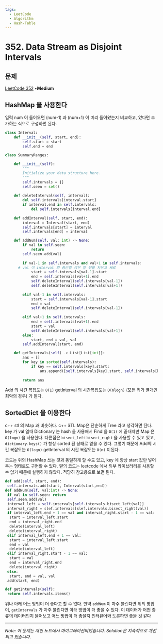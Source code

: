 ```yaml
---
tags:
  - LeetCode
  - Algorithm
  - Hash-Table
---
```


# 352. Data Stream as Disjoint Intervals

## 문제

[LeetCode 352](https://leetcode.com/problems/data-stream-as-disjoint-intervals/) •**Medium**

## HashMap 을 사용한다

입력 num 이 들어오면 (num-1) 과 (num+1) 이 미리 들어왔는지 비교하고, 있다면 추가하는 식으로 구성하면 된다.

```python
class Interval:
    def __init__(self, start, end):
        self.start = start
        self.end = end
        
class SummaryRanges:

    def __init__(self):
        """
        Initialize your data structure here.
        """
        self.intervals = {}
        self.seen = set()
    
    def deleteInterval(self, interval):
        del self.intervals[interval.start]
        if interval.end in self.intervals:
            del self.intervals[interval.end]
    
    def addInterval(self, start, end):
        interval = Interval(start, end)
        self.intervals[start] = interval
        self.intervals[end] = interval

    def addNum(self, val: int) -> None:
        if val in self.seen:
            return
        self.seen.add(val)
        
        if val-1 in self.intervals and val+1 in self.intervals:
      # val 이 interval 의 중간일 경우 앞 뒤를 지우고 새로
            start = self.intervals[val-1].start
            end = self.intervals[val+1].end
            self.deleteInterval(self.intervals[val-1])
            self.deleteInterval(self.intervals[val+1])
            
        elif val-1 in self.intervals:
            start = self.intervals[val-1].start
            end = val
            self.deleteInterval(self.intervals[val-1])
            
        elif val+1 in self.intervals:
            end = self.intervals[val+1].end
            start = val
            self.deleteInterval(self.intervals[val+1])
        else:
            start, end = val, val
        self.addInterval(start, end)

    def getIntervals(self) -> List[List[int]]:
        ans = []
        for key in sorted(self.intervals):
            if key == self.intervals[key].start:
                ans.append([self.intervals[key].start, self.intervals[key].end])
            
        return ans
```

Add 의 시간 복잡도는 `O(1)` getInterval 의 시간복잡도는 `O(nlogn)` (모든 키가 별개인 최악의 경우) 가 된다.

## SortedDict 을 이용한다

c++ stl 의 Map 과 비슷하다. c++ STL Map은 단순하게 Tree 라고 생각하면 된다. key 가 val 일때 Dictionary 는 hash 을 사용해서 Find 을 `O(1)` 에 끝내지만 Map 은 `O(logn)` 을 사용한다. 다른점은 `bisect_left` `bisect_right` 을 사용할 수 있고 있고, `dictionary.keys()` 가 항상 sorted 된 상태로 얻을 수 있다. 그렇기 때문에 Add의 시간 복잡도는 `O(logn)` getInterval 의 시간 복잡도는 `O(n)` 이된다.

코드는 위의 HashMap 쓰는 것과 동일하게 할 수도 있고, key 에 항상 start 값만 넣어두는 형태로도 구현할 수 있다. 밑의 코드는 leetcode 에서 외부 라이브러리를 사용할 수 없기 때문에 실행하지 않았다. 적당히 참고용으로 보면 된다.

```python
def add(self, start, end):
 self.intervals.add(start, Interval(start,end))
def addNum(self, val:int) -> None:
 if val in self.seen: return
 self.seen.add(val)
 interval_left = self.intervals[self.intervals.bisect_left(val)]
 interval_right = slef.intervals[slef.intervals.bisect_right(val)]
 if interval_left.end + 1 == val and interval_right.start - 1 == val:
  start = interval_left.start
  end = interval_right.end
  delete(interval_left)
  delete(interval_right)
 elif interval_left.end + 1 == val:
  start = interval_left.start
  end = val
  delete(interval_left)
 elif interval_right.start - 1 == val:
  start = val
  end = interval_right.end
  delete(interval_right)
 else:
  start, end = val, val
 add(start, end)

def getIntervals(self):
 return self.intervals.items()
```

위나 아래 어느 방법이 더 좋다고 할 수 없다. 만약 `addNum` 이 자주 불린다면 위의 방법이, `getIntervals` 가 자주 불린다면 아래 방법이 더 좋을 수 있다. 이 데이터가 어떤 종류의 데이터인지 물어보고 어느 방법이 더 좋을지 인터뷰어와 토론하면 좋을 것 같다

---

*Note: 이 문제는 개인 노트에서 마이그레이션되었습니다. Solution은 지속적으로 개선되고 있습니다.*
